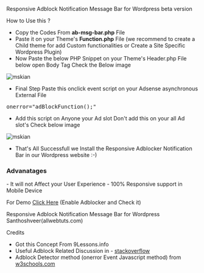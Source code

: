 
Responsive Adblock Notification Message Bar for Wordpress beta version

How to Use this ?
- Copy the Codes From <b>ab-msg-bar.php</b> File
- Paste it on your Theme's <b>Function.php</b> File (we recommend to create a Child theme for add Custom functionalities or Create a Site Specific  Wordpress Plugin)
- Now Paste the below PHP Snippet on your Theme's Header.php File below open Body Tag Check the Below image

<code><?php wp_after_body(); ?></code>

<img src="https://github.com/mskian/Responsive-Adblock-Notification-Message-Bar/blob/master/bbdy.jpg?raw=true" alt="mskian" />

- Final Step Paste this onclick event script on your Adsense  asynchronous External File 
<pre>onerror="adBlockFunction();"</pre>
- Add this script on Anyone your Ad slot Don't add this on your all Ad slot's Check below image

<img src="https://github.com/mskian/Responsive-Adblock-Notification-Message-Bar/blob/master/add1.jpg?raw=true" alt="mskian" />

- That's All Successfull we Install the Responsive Adblocker Notification Bar in our Wordpress website :-) 

<h3>Advanatages</h3>
- It will not Affect your User Experience
- 100% Responsive support in Mobile Device

For Demo <a href="http://www.myindianfestivals.com/blog/" target="_blank">Click Here</a> (Enable Adblocker and Check it)
 
Responsive Adblock Notification Message Bar for Wordpress Santhoshveer(allwebtuts.com)

Credits 

- Got this Concept From 9Lessons.info
- Useful Adblock Related Discussion in - <a href="http://stackoverflow.com/questions/4869154/how-to-detect-adblock-on-my-website" target="_blank" >stackoverflow</a>
- Adblock Detector method (onerror Event Javascript method) from <a href="http://www.w3schools.com/jsref/event_onerror.asp" target="_blank" >w3schools.com</a>

